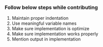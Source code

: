 ### Follow below steps while contributing

1. Maintain proper indentation
2. Use meaningful variable names
3. Make sure implementation is optimize
4. Make sure implementation works properly
5. Mention output in implementation
